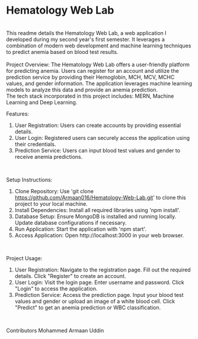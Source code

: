 # Hematology Web Lab
<br> 
This readme details the Hematology Web Lab, a web application I developed during my second year's first semester. It leverages a combination of modern web development and machine learning techniques to predict anemia based on blood test results.
<br>

<br>
Project Overview: 
The Hematology Web Lab offers a user-friendly platform for predicting anemia. Users can register for an account and utilize the prediction service by providing their Hemoglobin, MCH, MCV, MCHC values, and gender information. The application leverages machine learning models to analyze this data and provide an anemia prediction. 
<br>
The tech stack incorporated in this project includes: MERN, Machine Learning and Deep Learning.
<br>

Features: <br>
1. User Registration: Users can create accounts by providing essential details.
2. User Login: Registered users can securely access the application using their credentials.
3. Prediction Service: Users can input blood test values and gender to receive anemia predictions.
<br>

Setup Instructions: <br>
1. Clone Repository: Use 'git clone https://github.com/Armaan016/Hematology-Web-Lab.git' to clone this project to your local machine.
2. Install Dependencies: Install all required libraries using 'npm install'.
3. Database Setup: Ensure MongoDB is installed and running locally. Update database configurations if necessary.
4. Run Application: Start the application with 'npm start'.
5. Access Application: Open http://localhost:3000 in your web browser.
<br>

Project Usage: <br>
1. User Registration:
Navigate to the registration page.
Fill out the required details.
Click "Register" to create an account.
2. User Login:
Visit the login page.
Enter username and password.
Click "Login" to access the application.
3. Prediction Service:
Access the prediction page.
Input your blood test values and gender or upload an image of a white blood cell.
Click "Predict" to get an anemia prediction or WBC classification.
<br>

Contributors
Mohammed Armaan Uddin








